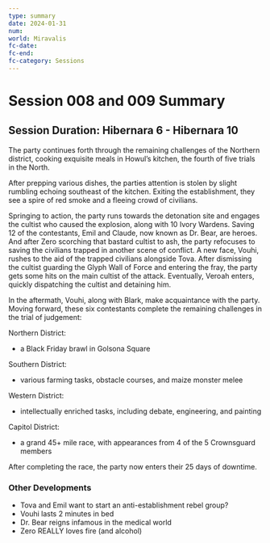 ```yaml
---
type: summary
date: 2024-01-31
num: 
world: Miravalis
fc-date:
fc-end:
fc-category: Sessions
---
```

# Session 008 and 009 Summary
## Session Duration: Hibernara 6 - Hibernara 10
The party continues forth through the remaining challenges of the Northern district, cooking exquisite meals in Howul’s kitchen, the fourth of five trials in the North. 

After prepping various dishes, the parties attention is stolen by slight rumbling echoing southeast of the kitchen. Exiting the establishment, they see a spire of red smoke and a fleeing crowd of civilians. 

Springing to action, the party runs towards the detonation site and engages the cultist who caused the explosion, along with 10 Ivory Wardens. Saving 12 of the contestants, Emil and Claude, now known as Dr. Bear, are heroes. And after Zero scorching that bastard cultist to ash, the party refocuses to saving the civilians trapped in another scene of conflict. A new face, Vouhi, rushes to the aid of the trapped civilians alongside Tova. After dismissing the cultist guarding the Glyph Wall of Force and entering the fray, the party gets some hits on the main cultist of the attack. Eventually, Veroah enters, quickly dispatching the cultist and detaining him.

In the aftermath, Vouhi, along with Blark, make acquaintance with the party. Moving forward, these six contestants complete the remaining challenges in the trial of judgement:

Northern District:
- a Black Friday brawl in Golsona Square

Southern District:
- various farming tasks, obstacle courses, and maize monster melee

Western District:
- intellectually enriched tasks, including debate, engineering, and painting

Capitol District:
- a grand 45+ mile race, with appearances from 4 of the 5 Crownsguard members

After completing the race, the party now enters their 25 days of downtime. 

### Other Developments
- Tova and Emil want to start an anti-establishment rebel group?
- Vouhi lasts 2 minutes in bed
- Dr. Bear reigns infamous in the medical world
- Zero REALLY loves fire (and alcohol)